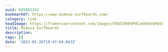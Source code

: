 ```yaml
---
uuid: 645601241
bookmarkOf: https://www.mimosa-surfboards.com/
category: link
headImage: https://framerusercontent.com/images/E9GOCRHHUP8CakHSKeOHDkEQhLw.png
title: Mimosa Surfboards
description: ''
tags: []
date: '2023-01-26T19:47:04.663Z'
---
```



